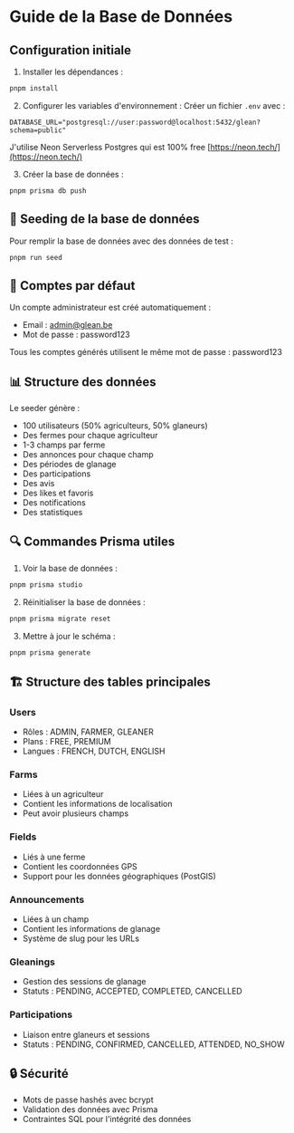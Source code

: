 # Guide de la Base de Données

## Configuration initiale

1. Installer les dépendances :

```bash
pnpm install
```

2. Configurer les variables d'environnement :
   Créer un fichier `.env` avec :

```
DATABASE_URL="postgresql://user:password@localhost:5432/glean?schema=public"
```

J'utilise Neon Serverless Postgres qui est 100% free [https://neon.tech/](https://neon.tech/)

3. Créer la base de données :

```bash
pnpm prisma db push
```

## 🌱 Seeding de la base de données

Pour remplir la base de données avec des données de test :

```bash
pnpm run seed
```

## 👤 Comptes par défaut

Un compte administrateur est créé automatiquement :

- Email : admin@glean.be
- Mot de passe : password123

Tous les comptes générés utilisent le même mot de passe : password123

## 📊 Structure des données

Le seeder génère :

- 100 utilisateurs (50% agriculteurs, 50% glaneurs)
- Des fermes pour chaque agriculteur
- 1-3 champs par ferme
- Des annonces pour chaque champ
- Des périodes de glanage
- Des participations
- Des avis
- Des likes et favoris
- Des notifications
- Des statistiques

## 🔍 Commandes Prisma utiles

1. Voir la base de données :

```bash
pnpm prisma studio
```

2. Réinitialiser la base de données :

```bash
pnpm prisma migrate reset
```

3. Mettre à jour le schéma :

```bash
pnpm prisma generate
```

## 🏗️ Structure des tables principales

### Users

- Rôles : ADMIN, FARMER, GLEANER
- Plans : FREE, PREMIUM
- Langues : FRENCH, DUTCH, ENGLISH

### Farms

- Liées à un agriculteur
- Contient les informations de localisation
- Peut avoir plusieurs champs

### Fields

- Liés à une ferme
- Contient les coordonnées GPS
- Support pour les données géographiques (PostGIS)

### Announcements

- Liées à un champ
- Contient les informations de glanage
- Système de slug pour les URLs

### Gleanings

- Gestion des sessions de glanage
- Statuts : PENDING, ACCEPTED, COMPLETED, CANCELLED

### Participations

- Liaison entre glaneurs et sessions
- Statuts : PENDING, CONFIRMED, CANCELLED, ATTENDED, NO_SHOW

## 🔒 Sécurité

- Mots de passe hashés avec bcrypt
- Validation des données avec Prisma
- Contraintes SQL pour l'intégrité des données
